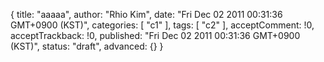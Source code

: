 {
    title: "aaaaa",
    author: "Rhio Kim",
    date: "Fri Dec 02 2011 00:31:36 GMT+0900 (KST)",
    categories: [ "c1" ],
    tags: [ "c2" ],
    acceptComment: !0,
    acceptTrackback: !0,
    published: "Fri Dec 02 2011 00:31:36 GMT+0900 (KST)",
    status: "draft",
    advanced: {}
}



